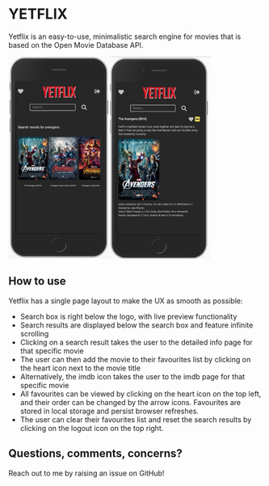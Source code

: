 # YETFLIX

Yetflix is an easy-to-use, minimalistic search engine for movies that is based on the Open Movie Database API. 

<img src="/screenshots/img1.jpeg?raw=true" alt="Search Results" width=200px height=400px><img src="/screenshots/img2.jpeg?raw=true" alt="Details" width=200px height=400px>

## How to use

Yetflix has a single page layout to make the UX as smooth as possible:

* Search box is right below the logo, with live preview functionality
* Search results are displayed below the search box and feature infinite scrolling 
* Clicking on a search result takes the user to the detailed info page for that specific movie 
* The user can then add the movie to their favourites list by clicking on the heart icon next to the movie title
* Alternatively, the imdb icon takes the user to the imdb page for that specific movie
* All favourites can be viewed by clicking on the heart icon on the top left, and their order can be changed by the arrow icons. Favourites are stored in local storage and persist browser refreshes.
* The user can clear their favourites list and reset the search results by clicking on the logout icon on the top right.

## Questions, comments, concerns?

Reach out to me by raising an issue on GitHub!